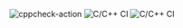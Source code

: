 ![cppcheck-action](https://github.com/stepin105439/Cloth_Store_Management_System_Project/workflows/cppcheck-action/badge.svg?branch=master)
![C/C++ CI](https://github.com/stepin105439/Cloth_Store_Management_System_Project/workflows/C/C++%20CI/badge.svg)
![C/C++ CI](https://github.com/stepin105439/Cloth_Store_Management_System_Project/workflows/C/C++%20CI/badge.svg)

